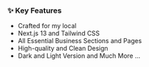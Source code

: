 ### ✨ Key Features

- Crafted for my local
- Next.js 13 and Tailwind CSS
- All Essential Business Sections and Pages
- High-quality and Clean Design
- Dark and Light Version
  and Much More ...
